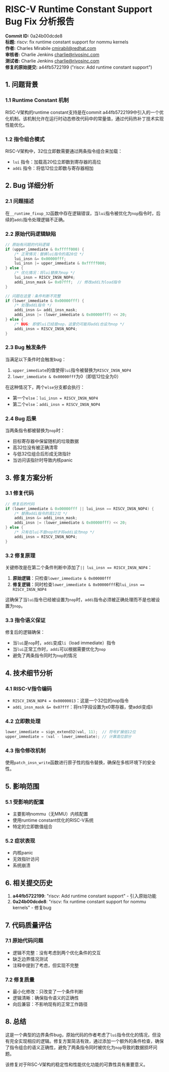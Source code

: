 # RISC-V Runtime Constant Support Bug Fix 分析报告

**Commit ID:** 0a24b00dcde8  
**标题:** riscv: fix runtime constant support for nommu kernels  
**作者:** Charles Mirabile <cmirabil@redhat.com>  
**审核者:** Charlie Jenkins <charlie@rivosinc.com>  
**测试者:** Charlie Jenkins <charlie@rivosinc.com>  
**修复的原始提交:** a44fb5722199 ("riscv: Add runtime constant support")  

## 1. 问题背景

### 1.1 Runtime Constant 机制
RISC-V架构的runtime constant支持是在commit a44fb5722199中引入的一个优化机制。该机制允许在运行时动态修改代码中的常量值，通过代码热补丁技术实现性能优化。

### 1.2 指令组合模式
RISC-V架构中，32位立即数需要通过两条指令组合来加载：
- `lui` 指令：加载高20位立即数到寄存器的高位
- `addi` 指令：将低12位立即数与寄存器相加

## 2. Bug 详细分析

### 2.1 问题描述
在`__runtime_fixup_32`函数中存在逻辑错误，当`lui`指令被优化为`nop`指令时，后续的`addi`指令处理逻辑不正确。

### 2.2 原始代码逻辑缺陷
```c
// 原始有问题的代码逻辑
if (upper_immediate & 0xfffff000) {
    /* 正常情况：替换lui指令的高20位 */
    lui_insn &= 0x00000fff;
    lui_insn |= upper_immediate & 0xfffff000;
} else {
    /* 优化情况：将lui替换为nop */
    lui_insn = RISCV_INSN_NOP4;
    addi_insn_mask &= 0x07fff;  // 修改addi为load指令
}

// 问题在这里：条件判断不完整
if (lower_immediate & 0x00000fff) {
    /* 处理addi指令 */
    addi_insn &= addi_insn_mask;
    addi_insn |= (lower_immediate & 0x00000fff) << 20;
} else {
    /* BUG: 即使lui已经是nop，这里仍可能将addi也设为nop */
    addi_insn = RISCV_INSN_NOP4;
}
```

### 2.3 Bug 触发条件
当满足以下条件时会触发bug：
1. `upper_immediate`的值使得`lui`指令被替换为`RISCV_INSN_NOP4`
2. `lower_immediate & 0x00000fff`为0（即低12位全为0）

在这种情况下，两个`else`分支都会执行：
- 第一个`else`：`lui_insn = RISCV_INSN_NOP4`
- 第二个`else`：`addi_insn = RISCV_INSN_NOP4`

### 2.4 Bug 后果
当两条指令都被替换为`nop`时：
- 目标寄存器中保留随机的垃圾数据
- 高32位没有被正确清零
- 与低32位组合后形成无效指针
- 当访问该指针时导致内核panic

## 3. 修复方案分析

### 3.1 修复代码
```c
// 修复后的代码
if (lower_immediate & 0x00000fff || lui_insn == RISCV_INSN_NOP4) {
    /* 替换addi指令的高12位 */
    addi_insn &= addi_insn_mask;
    addi_insn |= (lower_immediate & 0x00000fff) << 20;
} else {
    /* 只有在lui不是nop时才将addi设为nop */
    addi_insn = RISCV_INSN_NOP4;
}
```

### 3.2 修复原理
关键修改是在第二个条件判断中添加了`|| lui_insn == RISCV_INSN_NOP4`：

1. **原始逻辑**：只检查`lower_immediate & 0x00000fff`
2. **修复逻辑**：同时检查`lower_immediate & 0x00000fff`和`lui_insn == RISCV_INSN_NOP4`

这确保了当`lui`指令已经被设置为`nop`时，`addi`指令必须被正确处理而不是也被设置为`nop`。

### 3.3 指令语义保证
修复后的逻辑确保：
- 当`lui`是`nop`时，`addi`变成`li`（load immediate）指令
- 当`lui`正常工作时，`addi`可以根据需要优化为`nop`
- 避免了两条指令同时为`nop`的情况

## 4. 技术细节分析

### 4.1 RISC-V指令编码
- `RISCV_INSN_NOP4 = 0x00000013`：这是一个32位的nop指令
- `addi_insn_mask &= 0x07fff`：将rs1字段设置为x0寄存器，使addi变成li

### 4.2 立即数处理
```c
lower_immediate = sign_extend32(val, 11);  // 符号扩展低12位
upper_immediate = (val - lower_immediate); // 计算高位部分
```

### 4.3 指令修改机制
使用`patch_insn_write`函数进行原子性的指令替换，确保在多核环境下的安全性。

## 5. 影响范围

### 5.1 受影响的配置
- 主要影响nommu（无MMU）内核配置
- 使用runtime constant优化的RISC-V系统
- 特定的立即数值组合

### 5.2 症状表现
- 内核panic
- 无效指针访问
- 系统崩溃

## 6. 相关提交历史

1. **a44fb5722199**: "riscv: Add runtime constant support" - 引入原始功能
2. **0a24b00dcde8**: "riscv: fix runtime constant support for nommu kernels" - 修复bug

## 7. 代码质量评估

### 7.1 原始代码问题
- 逻辑不完整：没有考虑到两个优化条件的交互
- 缺乏边界情况测试
- 注释中提到了考虑，但实现不完整

### 7.2 修复质量
- 最小化修改：只改变了一个条件判断
- 逻辑清晰：确保指令语义的正确性
- 向后兼容：不影响现有的正常工作路径

## 8. 总结

这是一个典型的边界条件bug，原始代码的作者考虑了`lui`指令优化的情况，但没有完全实现相应的逻辑。修复方案简洁有效，通过添加一个额外的条件检查，确保了指令组合的语义正确性，避免了两条指令同时被优化为`nop`导致的数据损坏问题。

该修复对于RISC-V架构的稳定性和性能优化功能的可靠性具有重要意义。